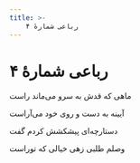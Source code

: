 ```yaml
---
title: >-
    رباعی شمارهٔ ۴
---
```

# رباعی شمارهٔ ۴

<div class="b" id="bn1"><div class="m1"><p>ماهی که قدش به سرو می‌ماند راست</p></div>
<div class="m2"><p>آیینه به دست و روی خود می‌آراست</p></div></div>
<div class="b" id="bn2"><div class="m1"><p>دستارچه‌ای پیشکشش کردم گفت</p></div>
<div class="m2"><p>وصلم طلبی زهی خیالی که توراست</p></div></div>